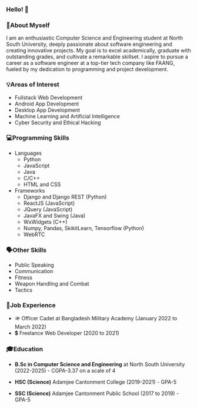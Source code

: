 ### Hello! 👋


<h3>📄<b>About Myself</b></h3>
<p>I am an enthusiastic Computer Science and Engineering student at North South University, deeply passionate about software engineering and creating innovative projects. My goal is to excel academically, graduate with outstanding grades, and cultivate a remarkable skillset. I aspire to pursue a career as a software engineer at a top-tier tech company like FAANG, fueled by my dedication to programming and project development. </p>

<h3>💡<b>Areas of Interest</b></h3>
    <ul>
        <li>Fullstack Web Development</li>
        <li> Android App Development</li>
        <li>Desktop App Development</li>
        <li>Machine Learning and Artificial Intelligence</li>
        <li>Cyber Security and Ethical Hacking</li>
     </ul>


<h3>💻<b>Programming Skills</b></h3>
    <ul>
        <li>
            Languages
            <ul>
                <li>Python</li>
                <li>JavaScript</li>
                <li>Java</li>
                <li>C/C++</li>
                <li>HTML and CSS</li>
            </ul>
        </li>
        <li>
            Frameworks
            <ul>
                <li>Django and Django REST (Python)</li>
                <li>ReactJS (JavaScript)</li>
                <li>JQuery (JavaScript)</li>
                <li>JavaFX and Swing (Java)</li>
                <li>WxWidgets (C++)</li>
                <li>Numpy, Pandas, SkikitLearn, Tensorflow (Python)</li>
                <li>WebRTC</li>
            </ul>
        </li>
     </ul>

<h3>🗣<b>Other Skills</b></h3>
    <ul>
        <li>Public Speaking</li>
        <li>Communication</li>
        <li>Fitness</li>
        <li>Weapon Handling and Combat</li>
        <li>Tactics</li>
     </ul>

<h3>💼<b>Job Experience</b></h3>
    <ul>
        <li>🪖 Officer Cadet at Bangladesh Military Academy (January 2022 to March 2022)</li>
        <li>💲 Freelance Web Developer (2020 to 2021)</li>
     </ul>

<h3>🎓<b>Education</b></h3>
    <ul>
        <li><p><b>B.Sc in Computer Science and Engineering</b> at North South University (2022-2025) - CGPA-3.37 on a scale of 4</p></li>
        <li><p><b>HSC (Science)</b> Adamjee Cantonment College (2019-2021) - GPA-5</p></li>
        <li><p><b>SSC (Science)</b> Adamjee Cantonment Public School (2017 to 2019) - GPA-5</p></li>
     </ul>
    

